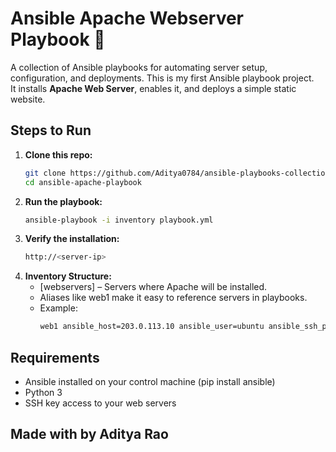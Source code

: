 # Ansible Apache Webserver Playbook 🚀
A collection of Ansible playbooks for automating server setup, configuration, and deployments.
This is my first Ansible playbook project.  
It installs **Apache Web Server**, enables it, and deploys a simple static website.

## Steps to Run

1. **Clone this repo:**
   ```bash
   git clone https://github.com/Aditya0784/ansible-playbooks-collection.git
   cd ansible-apache-playbook

2. **Run the playbook:**
   ```bash
   ansible-playbook -i inventory playbook.yml

3. **Verify the installation:**
   ```bash
   http://<server-ip>

4. **Inventory Structure:**
   * [webservers] – Servers where Apache will be installed.
   * Aliases like web1 make it easy to reference servers in playbooks.
   * Example:
     ```bash
     web1 ansible_host=203.0.113.10 ansible_user=ubuntu ansible_ssh_private_key_file=~/.ssh/id_rsa

## Requirements
  * Ansible installed on your control machine (pip install ansible)
  * Python 3
  * SSH key access to your web servers
  
  
## Made with by Aditya Rao
